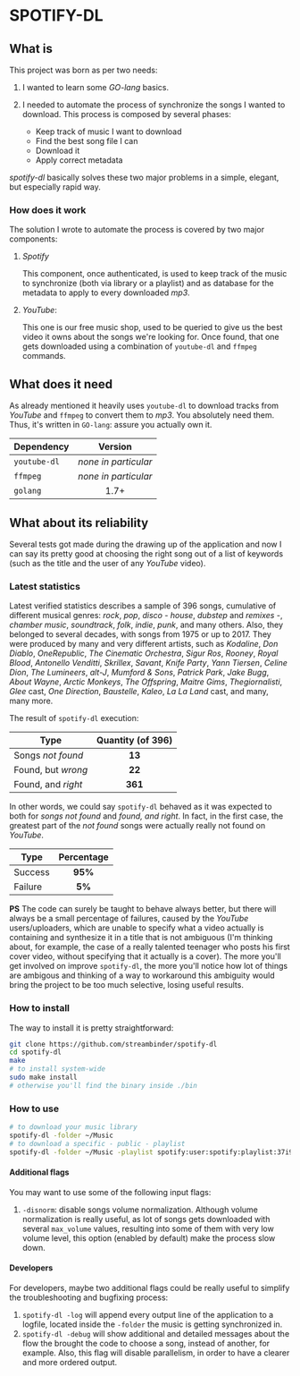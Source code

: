 # SPOTIFY-DL

## What is

This project was born as per two needs:

1. I wanted to learn some _GO-lang_ basics.
2. I needed to automate the process of synchronize the songs I wanted to download. This process is composed by several phases:

    - Keep track of music I want to download
    - Find the best song file I can
    - Download it
    - Apply correct metadata

_spotify-dl_ basically solves these two major problems in a simple, elegant, but especially rapid way.

### How does it work

The solution I wrote to automate the process is covered by two major components:

1. _Spotify_

    This component, once authenticated, is used to keep track of the music to synchronize (both via library or a playlist) and as database for the metadata to apply to every downloaded _mp3_.

2. _YouTube_:

    This one is our free music shop, used to be queried to give us the best video it owns about the songs we're looking for. Once found, that one gets downloaded using a combination of `youtube-dl` and `ffmpeg` commands.

## What does it need

As already mentioned it heavily uses `youtube-dl` to download tracks from _YouTube_ and `ffmpeg` to convert them to _mp3_. You absolutely need them. Thus, it's written in `GO-lang`: assure you actually own it.

Dependency   |       Version
------------ | :------------------:
`youtube-dl` | _none in particular_
`ffmpeg`     | _none in particular_
`golang`     |         1.7+

## What about its reliability

Several tests got made during the drawing up of the application and now I can say its pretty good at choosing the right song out of a list of keywords (such as the title and the user of any _YouTube_ video).

### Latest statistics

Latest verified statistics describes a sample of 396 songs, cumulative of different musical genres: _rock_, _pop_, _disco_ - _house_, _dubstep_ and _remixes_ -, _chamber music_, _soundtrack_, _folk_, _indie_, _punk_, and many others. Also, they belonged to several decades, with songs from 1975 or up to 2017\. They were produced by many and very different artists, such as _Kodaline_, _Don Diablo_, _OneRepublic_, _The Cinematic Orchestra_, _Sigur Ros_, _Rooney_, _Royal Blood_, _Antonello Venditti_, _Skrillex_, _Savant_, _Knife Party_, _Yann Tiersen_, _Celine Dion_, _The Lumineers_, _alt-J_, _Mumford & Sons_, _Patrick Park_, _Jake Bugg_, _About Wayne_, _Arctic Monkeys_, _The Offspring_, _Maitre Gims_, _Thegiornalisti_, _Glee_ cast, _One Direction_, _Baustelle_, _Kaleo_, _La La Land_ cast, and many, many more.

The result of `spotify-dl` execution:

Type               | Quantity (of 396)
------------------ | :---------------:
Songs _not found_  |      **13**
Found, but _wrong_ |      **22**
Found, and _right_ |      **361**

In other words, we could say `spotify-dl` behaved as it was expected to both for _songs not found_ and _found, and right_. In fact, in the first case, the greatest part of the _not found_ songs were actually really not found on _YouTube_.

Type    | Percentage
------- | :--------:
Success |  **95%**
Failure |   **5%**

**PS** The code can surely be taught to behave always better, but there will always be a small percentage of failures, caused by the _YouTube_ users/uploaders, which are unable to specify what a video actually is containing and synthesize it in a title that is not ambiguous (I'm thinking about, for example, the case of a really talented teenager who posts his first cover video, without specifying that it actually is a cover). The more you'll get involved on improve `spotify-dl`, the more you'll notice how lot of things are ambigous and thinking of a way to workaround this ambiguity would bring the project to be too much selective, losing useful results.

### How to install

The way to install it is pretty straightforward:

```bash
git clone https://github.com/streambinder/spotify-dl
cd spotify-dl
make
# to install system-wide
sudo make install
# otherwise you'll find the binary inside ./bin
```

### How to use

```bash
# to download your music library
spotify-dl -folder ~/Music
# to download a specific - public - playlist
spotify-dl -folder ~/Music -playlist spotify:user:spotify:playlist:37i9dQZF1DWSQScAbo5nGF
```

#### Additional flags

You may want to use some of the following input flags:

1. `-disnorm`: disable songs volume normalization. Although volume normalization is really useful, as lot of songs gets downloaded with several `max_volume` values, resulting into some of them with very low volume level, this option (enabled by default) make the process slow down.

#### Developers

For developers, maybe two additional flags could be really useful to simplify the troubleshooting and bugfixing process:

1. `spotify-dl -log` will append every output line of the application to a logfile, located inside the `-folder` the music is getting synchronized in.
2. `spotify-dl -debug` will show additional and detailed messages about the flow the brought the code to choose a song, instead of another, for example. Also, this flag will disable parallelism, in order to have a clearer and more ordered output.
